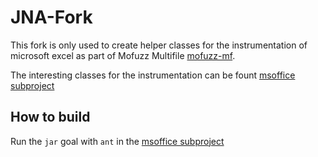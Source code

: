 # JNA-Fork

This fork is only used to create helper classes for the instrumentation of microsoft excel as part of Mofuzz Multifile [mofuzz-mf](https://github.com/HU-Mofuzz/mofuzz-mf).

The interesting classes for the instrumentation can be fount [msoffice subproject](contrib/msoffice/)

## How to build

Run the `jar` goal with `ant` in the [msoffice subproject](contrib/msoffice/)